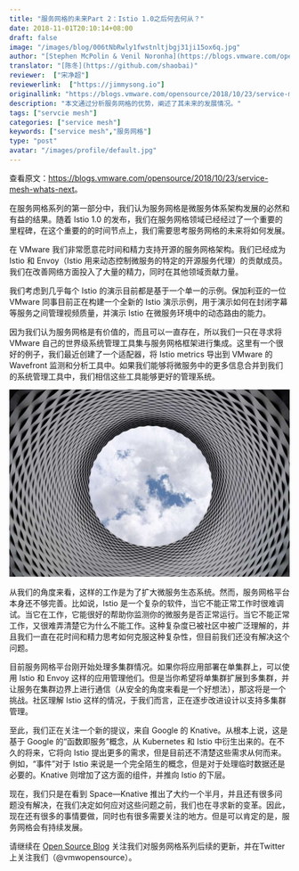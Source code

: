 ```yaml
---
title: "服务网格的未来Part 2：Istio 1.0之后何去何从？"
date: 2018-11-01T20:10:14+08:00
draft: false
image: "/images/blog/006tNbRwly1fwstnltjbgj31ji15ox6q.jpg"
author: "[Stephen McPolin & Venil Noronha](https://blogs.vmware.com/opensource/author/opensourceteam/)"
translator: "[陈冬](https://github.com/shaobai)"
reviewer:  ["宋净超"]
reviewerlink:  ["https://jimmysong.io"]
originallink: "https://blogs.vmware.com/opensource/2018/10/23/service-mesh-whats-next"
description: "本文通过分析服务网格的优势，阐述了其未来的发展情况。"
tags: ["servcie mesh"]
categories: ["service mesh"]
keywords: ["service mesh","服务网格"]
type: "post"
avatar: "/images/profile/default.jpg"
---
```


查看原文：<https://blogs.vmware.com/opensource/2018/10/23/service-mesh-whats-next>。

在服务网格系列的第一部分中，我们认为服务网格是微服务体系架构发展的必然和有益的结果。随着 Istio 1.0 的发布，我们在服务网格领域已经经过了一个重要的里程碑，在这个重要的的时间节点上，我们需要思考服务网格的未来将如何发展。

在 VMware 我们非常愿意花时间和精力支持开源的服务网格架构。我们已经成为 Istio 和 Envoy（Istio 用来动态控制微服务的特定的开源服务代理）的贡献成员。我们在改善网络方面投入了大量的精力，同时在其他领域贡献力量。

我们考虑到几乎每个 Istio 的演示目前都是基于一个单一的示例。保加利亚的一位 VMware 同事目前正在构建一个全新的 Istio 演示示例，用于演示如何在封闭字幕等服务之间管理视频质量，并演示 Istio 在微服务环境中的动态路由的能力。

因为我们认为服务网格是有价值的，而且可以一直存在，所以我们一只在寻求将 VMware 自己的世界级系统管理工具集与服务网格框架进行集成。这里有一个很好的例子，我们最近创建了一个适配器，将 Istio metrics 导出到 VMware 的 Wavefront 监测和分析工具中。如果我们能够将微服务中的更多信息合并到我们的系统管理工具中，我们相信这些工具能够更好的管理系统。

![](006tNbRwgy1fwp4etrgwvj30sg0iz782.jpg)

从我们的角度来看，这样的工作是为了扩大微服务生态系统。然而，服务网格平台本身还不够完善。比如说，Istio 是一个复杂的软件，当它不能正常工作时很难调试。当它在工作，它能很好的帮助你监测你的微服务是否正常运行。当它不能正常工作，又很难弄清楚它为什么不能工作。这种复杂度已被社区中被广泛理解的，并且我们一直在花时间和精力思考如何克服这种复杂性，但目前我们还没有解决这个问题。

目前服务网格平台刚开始处理多集群情况。如果你将应用部署在单集群上，可以使用 Istio 和 Envoy 这样的应用管理他们。但是当你希望将单集群扩展到多集群，并让服务在集群边界上进行通信（从安全的角度来看是一个好想法），那这将是一个挑战。社区理解 Istio 这样的情况，于我们而言，正在逐步改进设计以支持多集群管理。

至此，我们正在关注一个新的提议，来自 Google 的 Knative。从根本上说，这是基于 Google 的“函数即服务”概念，从 Kubernetes 和 Istio 中衍生出来的。在不久的将来，它将向 Istio 提出更多的需求，但是目前还不清楚这些需求从何而来。例如，“事件”对于 Istio 来说是一个完全陌生的概念，但是对于处理临时数据还是必要的。Knative 则增加了这方面的组件，并推向 Istio 的下层。

现在，我们只是在看到 Space—Knative 推出了大约一个半月，并且还有很多问题没有解决，在我们决定如何应对这些问题之前，我们也在寻求新的变革。因此，现在还有很多的事情要做，同时也有很多需要关注的地方。但是可以肯定的是，服务网格会有持续发展。

请继续在 [Open Source Blog](https://blogs.vmware.com/opensource/) 关注我们对服务网格系列后续的更新，并在Twitter上关注我们（@vmwopensource）。
